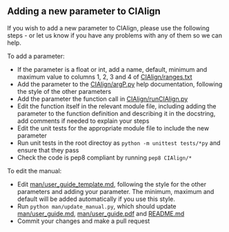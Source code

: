 ## Adding a new parameter to CIAlign

If you wish to add a new parameter to CIAlign, please use the following steps - or let us know if you have any problems with any of them so we can help.

To add a parameter:

* If the parameter is a float or int, add a name, default, minimum and maximum value to columns 1, 2, 3 and 4 of [CIAlign/ranges.txt](https://github.com/KatyBrown/CIAlign/blob/master/CIAlign/ranges.txt)
* Add the parameter to the [CIAlign/argP.py](https://github.com/KatyBrown/CIAlign/blob/master/CIAlign/argP.py) help documentation, following the style of the other parameters
* Add the parameter the function call in [CIAlign/runCIAlign.py](https://github.com/KatyBrown/CIAlign/blob/master/CIAlign/runCIAlign.py)
* Edit the function itself in the relevant module file, including adding the parameter to the function definition and describing it in the docstring, add comments if needed to explain your steps
* Edit the unit tests for the appropriate module file to include the new parameter
* Run unit tests in the root directoy as `python -m unittest tests/*py` and ensure that they pass
* Check the code is pep8 compliant by running `pep8 CIAlign/*`

To edit the manual:
* Edit [man/user_guide_template.md](https://github.com/KatyBrown/CIAlign/blob/master/man/user_guide_template.md), following the style for the other parameters and adding your parameter. The minimum, maximum and default will be added automatically if you use this style.
* Run `python man/update_manual.py`, which should update 
[man/user_guide.md](https://github.com/KatyBrown/CIAlign/blob/master/man/user_guide.md), [man/user_guide.pdf](https://github.com/KatyBrown/CIAlign/blob/master/man/user_guide.pdf) and [README.md](https://github.com/KatyBrown/CIAlign/blob/master/README.md)
* Commit your changes and make a pull request
